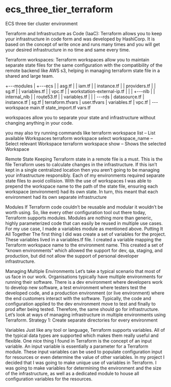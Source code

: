 # ecs_three_tier_terraform
ECS three tier cluster environment

Terraform and Infrastructure as Code (IaaC): 
Terraform allows you to keep your infrastructure in code form and was developed by HashiCorp. It is based on the concept of write once and runs many times and you will get your desired infrastructure in no time and same every time.

Terraform workspaces:
Terraform workspaces allow you to maintain separate state files for the same configuration with the compatibility of the remote backend like AWS s3, helping in managing terraform state file in a shared and large team.

+---modules
|   +---ecs
|   |       asg.tf
|   |       iam.tf
|   |       instance.tf
|   |       providers.tf
|   |       sg.tf
|   |       variables.tf
|   |       vpc.tf
|   |       workstation-external-ip.tf
|   |
|   +---nlb
|   |       internal_nlb
|   |       route53.tf
|   |       variables.tf
|   |
|   \---rds
|           datasource.tf
|           instance.tf
|           sg.tf
|           terraform.tfvars
|           user.tfvars
|           variables.tf
|           vpc.tf
|
\---workspace
        main.tf
        state_import.tf
        vars.tf


workspaces allow you to separate your state and infrastructure without changing anything in your code.

you may also try running commands like
terraform workspace list – List available Workspaces
terraform workspace select workspace_name – Select relevant Workspace
terraform workspace show – Shows the selected Workspace

Remote State
Keeping Terraform state in a remote file is a must.
This is the file Terraform uses to calculate changes in the infrastructure. If this isn’t kept in a single centralized location then you aren’t going to be managing your infrastructure responsibly.
Each of my environments required separate state files to avoid collision. With the use of workspaces I was able to prepend the workspace name to the path of the state file, ensuring each workspace (environment) had its own state. In turn, this meant that each environment had its own separate infrastructure

Modules
If Terraform code couldn’t be reusable and modular it wouldn’t be worth using. So, like every other configuration tool out there today, Terraform supports modules. Modules are nothing more than generic, highly parameterized code that can easily be reused in multiple use cases. For my use case, I made a variables module as mentioned above.
Putting It All Together
The first thing I did was create a set of variables for the project. These variables lived in a variables.tf file. I created a variable mapping the Terraform workspace name to the environment name. This created a set of "known environments" which allowed the support for dev, qa, staging, and production, but did not allow the support of personal developer infrastructure.

Managing Multiple Environments
Let’s take a typical scenario that most of us face in our work. Organisations typically have multiple environments for running their software. There is a dev environment where developers work to develop new software, a test environment where testers test the developed code, and a production environment (or live environment) where the end customers interact with the software.
Typically, the code and configuration applied to the dev environment move to test and finally to prod after being tested. Therefore, the same should go for infrastructure.
Let’s look at ways of managing infrastructure in multiple environments using Terraform.
Strategy 1: Create separate directories for every environment

Variables
Just like any tool or language, Terraform supports variables. All of the typical data types are supported which makes them really useful and flexible. One nice thing I found in Terraform is the concept of an input variable. An input variable is essentially a parameter for a Terraform module. These input variables can be used to populate configuration input for resources or even determine the value of other variables.
In my project I decided that I was going to make unique use of variables in Terraform. I was going to make variables for determining the environment and the size of the infrastructure, as well as a dedicated module to house all configuration variables for the resources.
